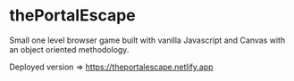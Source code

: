 # thePortalEscape
Small one level browser game built with vanilla Javascript and Canvas with an object oriented methodology.

Deployed version => https://theportalescape.netlify.app
